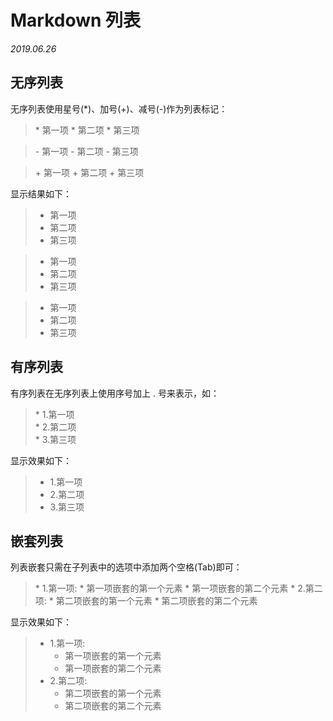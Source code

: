 # **Markdown 列表**
*2019.06.26*

## **无序列表**
无序列表使用星号(*)、加号(+)、减号(-)作为列表标记：
> \* 第一项
> \* 第二项
> \* 第三项

> \- 第一项
> \- 第二项
> \- 第三项

> \+ 第一项
> \+ 第二项
> \+ 第三项

显示结果如下：  
> * 第一项
> * 第二项
> * 第三项

> - 第一项
> - 第二项
> - 第三项

> + 第一项
> + 第二项
> + 第三项  

## **有序列表**

有序列表在无序列表上使用序号加上 . 号来表示，如：

> \* 1.第一项  
> \*  2.第二项  
> \* 3.第三项  

显示效果如下：

> * 1.第一项  
> *  2.第二项  
> * 3.第三项  

## **嵌套列表**

列表嵌套只需在子列表中的选项中添加两个空格(Tab)即可：

> \* 1.第一项:
>   \*  第一项嵌套的第一个元素
>   \*  第一项嵌套的第二个元素
> \* 2.第二项:
>   \*  第二项嵌套的第一个元素
>   \*  第二项嵌套的第二个元素


显示效果如下：

> * 1.第一项:
>   *  第一项嵌套的第一个元素
>   *  第一项嵌套的第二个元素
> * 2.第二项:
>   *  第二项嵌套的第一个元素
>   *  第二项嵌套的第二个元素